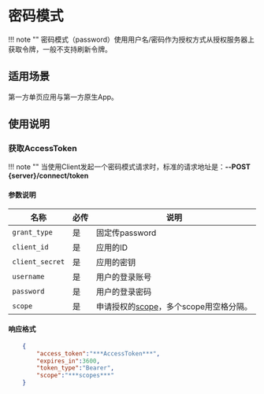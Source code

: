# 密码模式

!!! note ""
    密码模式（password）使用用户名/密码作为授权方式从授权服务器上获取令牌，一般不支持刷新令牌。

## 适用场景

第一方单页应用与第一方原生App。

## 使用说明

### 获取AccessToken

!!! note ""
    当使用Client发起一个密码模式请求时，标准的请求地址是：**--POST {server}/connect/token** 

#### 参数说明

| 名称 | 必传 | 说明 |
| ----------- | ----------- | ----------- |
| `grant_type` | 是 | 固定传password |
| `client_id` | 是 | 应用的ID |
| `client_secret` | 是 | 应用的密钥 |
| `username` | 是 | 用户的登录账号 |
| `password` | 是 | 用户的登录密码 |
| `scope` | 是 | 申请授权的[scope](/scopes)，多个scope用空格分隔。 |


#### 响应格式
```json
    {
        "access_token":"***AccessToken***",
        "expires_in":3600,
        "token_type":"Bearer",
        "scope":"***scopes***"
    }
```